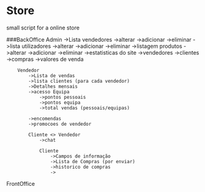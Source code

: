 # Store
small script for a online store

###BackOffice
	Admin
		->Lista vendedores
			->alterar
			->adicionar
			->eliminar
		->lista utilizadores
			->alterar
			->adicionar
			->eliminar
		->listagem produtos
			->alterar
			->adicionar
			->eliminar
		->estatisticas do site
			->vendedores
			->clientes
			->compras
			->valores de venda

		Vendedor
			->Lista de vendas
			->lista clientes (para cada vendedor)
			->Detalhes mensais
			->acesso Equipa
				->pontos pessoais
				->pontos equipa
				->total vendas (pessoais/equipas) 

			->encomendas
			->promocoes de vendedor

			Cliente <> Vendedor
				->chat

				Cliente
					->Campos de informação
					->Lista de Compras (por enviar)
					->historico de compras
					->

FrontOffice

